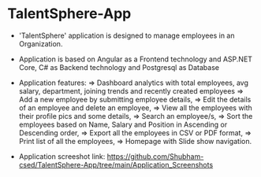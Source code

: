 # TalentSphere-App

- 'TalentSphere' application is designed to manage employees in an Organization.

- Application is based on Angular as a Frontend technology and ASP.NET Core, C# as Backend technology and Postgresql as Database

- Application features:
   => Dashboard analytics with total employees, avg salary, department, joining trends and recently created employees
   => Add a new employee by submitting employee details, 
   => Edit the details of an employee and delete an employee,
   => View all the employees with their profile pics and some details, 
   => Search an employee/s,
   => Sort the employees based on Name, Salary and Position in Ascending or Descending order,
   => Export all the employees in CSV or PDF format,
   => Print list of all the employees,
   => Homepage with Slide show navigation. 
   
- Application screeshot link: 
  https://github.com/Shubham-csed/TalentSphere-App/tree/main/Application_Screenshots
   
